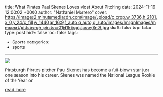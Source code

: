 title: What Pirates Paul Skenes Loves Most About Pitching
date: 2024-11-19 12:00:02 +0000
author: "Nathaniel Marrero"
cover: https://images2.minutemediacdn.com/image/upload/c_crop,w_3736,h_2101,x_0,y_24/c_fill,w_1440,ar_16:9,f_auto,q_auto,g_auto/images/ImagnImages/mmsport/pittsburgh_pirates/01jd1k5gqjajacey8n0t.jpg
draft: false
top: false
type: post
hide: false
toc: false
tags:
  - Sports
categories:
  - sports
---

![](https://images2.minutemediacdn.com/image/upload/c_crop,w_3736,h_2101,x_0,y_24/c_fill,w_1440,ar_16:9,f_auto,q_auto,g_auto/images/ImagnImages/mmsport/pittsburgh_pirates/01jd1k5gqjajacey8n0t.jpg)

Pittsburgh Pirates pitcher Paul Skenes has become a full-blown star just one season into his career. Skenes was named the National League Rookie of the Year on

[read more](https://www.si.com/mlb/pirates/news/what-pittsburgh-pirates-paul-skenes-loves-most-about-pitching)
